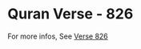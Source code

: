 # Quran Verse - 826 

For more infos, See [Verse 826](https://www.quranbookk.com/quran/search?q=826)